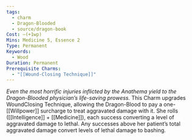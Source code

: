 ```yaml
---
tags:
  - charm
  - Dragon-Blooded
  - source/dragon-book
Cost: —(+1wp)
Mins: Medicine 5, Essence 2
Type: Permanent
Keywords:
  - Wood
Duration: Permanent
Prerequisite Charms:
  - "[[Wound-Closing Technique]]"
---
```

*Even the most horrific injuries inflicted by the Anathema yield to the Dragon-Blooded physician’s life-saving prowess.*
This Charm upgrades WoundClosing Technique, allowing the Dragon-Blood to pay a one-[[Willpower]] surcharge to treat aggravated damage with it. She rolls ([[Intelligence]] + [[Medicine]]), each success converting a level of aggravated damage to lethal. Any successes above her patient’s total aggravated damage convert levels of lethal damage to bashing.